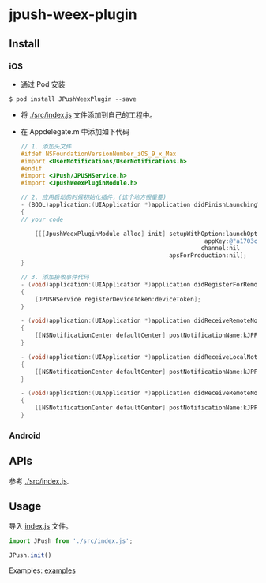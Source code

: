 # jpush-weex-plugin

## Install

### iOS

- 通过 Pod 安装

```
$ pod install JPushWeexPlugin --save
```
- 将 [./src/index.js](./src/index.js) 文件添加到自己的工程中。

- 在 Appdelegate.m 中添加如下代码

  ```objective-c
  // 1. 添加头文件
  #ifdef NSFoundationVersionNumber_iOS_9_x_Max
  #import <UserNotifications/UserNotifications.h>
  #endif
  #import <JPush/JPUSHService.h>
  #import <JpushWeexPluginModule.h>

  // 2. 应用启动的时候初始化插件，(这个地方很重要)
  - (BOOL)application:(UIApplication *)application didFinishLaunchingWithOptions:(NSDictionary *)launchOptions
  {
  // your code

      [[[JpushWeexPluginModule alloc] init] setupWithOption:launchOptions
                                                      appKey:@"a1703c14b186a68a66ef86c1"
                                                     channel:nil
                                            apsForProduction:nil];
  }

  // 3. 添加接收事件代码
  - (void)application:(UIApplication *)application didRegisterForRemoteNotificationsWithDeviceToken:(NSData *)deviceToken
  {
      [JPUSHService registerDeviceToken:deviceToken];
  }

  - (void)application:(UIApplication *)application didReceiveRemoteNotification:(NSDictionary *)userInfo
  {
      [[NSNotificationCenter defaultCenter] postNotificationName:kJPFDidReceiveRemoteNotification object:userInfo];
  }

  - (void)application:(UIApplication *)application didReceiveLocalNotification:(UILocalNotification *)notification
  {
      [[NSNotificationCenter defaultCenter] postNotificationName:kJPFDidReceiveRemoteNotification object: notification.userInfo];
  }

  - (void)application:(UIApplication *)application didReceiveRemoteNotification:(NSDictionary *)userInfo fetchCompletionHandler:(void (^)   (UIBackgroundFetchResult))completionHandler
  {
      [[NSNotificationCenter defaultCenter] postNotificationName:kJPFDidReceiveRemoteNotification object:userInfo];
  }
  ```


### Android



## APIs

参考 [./src/index.js](./src/index.js).

## Usage

导入 [index.js](./src/index.js) 文件。

```javascript
import JPush from './src/index.js';

JPush.init()
```

Examples: [examples](./examples/index.vue)

